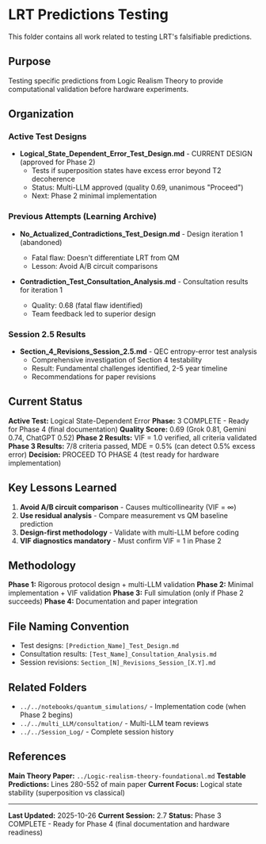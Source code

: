 # LRT Predictions Testing

This folder contains all work related to testing LRT's falsifiable predictions.

## Purpose

Testing specific predictions from Logic Realism Theory to provide computational validation before hardware experiments.

## Organization

### Active Test Designs

- **Logical_State_Dependent_Error_Test_Design.md** - CURRENT DESIGN (approved for Phase 2)
  - Tests if superposition states have excess error beyond T2 decoherence
  - Status: Multi-LLM approved (quality 0.69, unanimous "Proceed")
  - Next: Phase 2 minimal implementation

### Previous Attempts (Learning Archive)

- **No_Actualized_Contradictions_Test_Design.md** - Design iteration 1 (abandoned)
  - Fatal flaw: Doesn't differentiate LRT from QM
  - Lesson: Avoid A/B circuit comparisons

- **Contradiction_Test_Consultation_Analysis.md** - Consultation results for iteration 1
  - Quality: 0.68 (fatal flaw identified)
  - Team feedback led to superior design

### Session 2.5 Results

- **Section_4_Revisions_Session_2.5.md** - QEC entropy-error test analysis
  - Comprehensive investigation of Section 4 testability
  - Result: Fundamental challenges identified, 2-5 year timeline
  - Recommendations for paper revisions

## Current Status

**Active Test:** Logical State-Dependent Error
**Phase:** 3 COMPLETE - Ready for Phase 4 (final documentation)
**Quality Score:** 0.69 (Grok 0.81, Gemini 0.74, ChatGPT 0.52)
**Phase 2 Results:** VIF = 1.0 verified, all criteria validated
**Phase 3 Results:** 7/8 criteria passed, MDE = 0.5% (can detect 0.5% excess error)
**Decision:** PROCEED TO PHASE 4 (test ready for hardware implementation)

## Key Lessons Learned

1. **Avoid A/B circuit comparison** - Causes multicollinearity (VIF = ∞)
2. **Use residual analysis** - Compare measurement vs QM baseline prediction
3. **Design-first methodology** - Validate with multi-LLM before coding
4. **VIF diagnostics mandatory** - Must confirm VIF = 1 in Phase 2

## Methodology

**Phase 1:** Rigorous protocol design + multi-LLM validation
**Phase 2:** Minimal implementation + VIF validation
**Phase 3:** Full simulation (only if Phase 2 succeeds)
**Phase 4:** Documentation and paper integration

## File Naming Convention

- Test designs: `[Prediction_Name]_Test_Design.md`
- Consultation results: `[Test_Name]_Consultation_Analysis.md`
- Session revisions: `Section_[N]_Revisions_Session_[X.Y].md`

## Related Folders

- `../../notebooks/quantum_simulations/` - Implementation code (when Phase 2 begins)
- `../../multi_LLM/consultation/` - Multi-LLM team reviews
- `../../Session_Log/` - Complete session history

## References

**Main Theory Paper:** `../Logic-realism-theory-foundational.md`
**Testable Predictions:** Lines 280-552 of main paper
**Current Focus:** Logical state stability (superposition vs classical)

---

**Last Updated:** 2025-10-26
**Current Session:** 2.7
**Status:** Phase 3 COMPLETE - Ready for Phase 4 (final documentation and hardware readiness)
